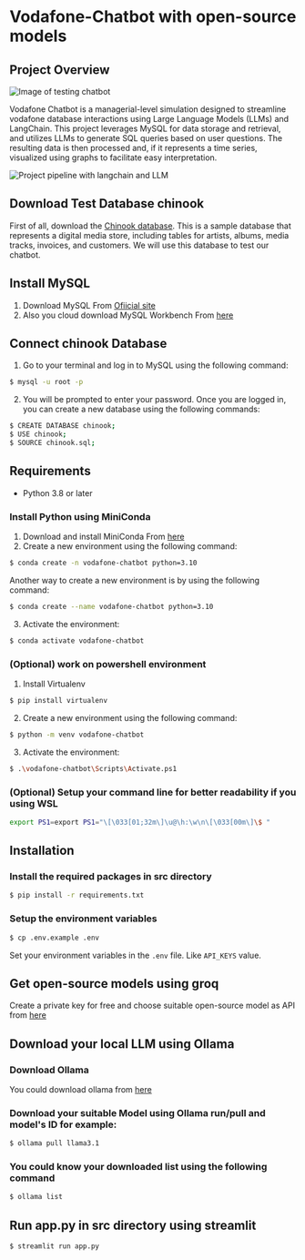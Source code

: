 # Vodafone-Chatbot with open-source models

## Project Overview

![Image of testing chatbot](https://drive.google.com/file/d/1n7jaG7DjzkwRRTcoLxn44dGwukU3fuMu/view?usp=sharing)

Vodafone Chatbot is a managerial-level simulation designed to streamline vodafone database interactions using Large Language Models (LLMs) and LangChain. This project leverages MySQL for data storage and retrieval, and utilizes LLMs to generate SQL queries based on user questions. The resulting data is then processed and, if it represents a time series, visualized using graphs to facilitate easy interpretation.

![Project pipeline with langchain and LLM](https://encrypted-tbn0.gstatic.com/images?q=tbn:ANd9GcS-0YaK8SHX-0w-lvZFDNCnegesg0tYdBMOgw&s)



## Download Test Database chinook
First of all, download the [Chinook database](https://github.com/lerocha/chinook-database.git). This is a sample database that represents a digital media store, including tables for artists, albums, media tracks, invoices, and customers. We will use this database to test our chatbot.


## Install MySQL

1) Download MySQL From [Ofiicial site](https://dev.mysql.com/downloads/installer/)
2) Also you cloud download MySQL Workbench From [here](https://dev.mysql.com/downloads/workbench/)


## Connect chinook Database

1) Go to your terminal and log in to MySQL using the following command:
```bash
$ mysql -u root -p
```

2) You will be prompted to enter your password. Once you are logged in, you can create a new database using the following commands:
```bash
$ CREATE DATABASE chinook;
$ USE chinook;
$ SOURCE chinook.sql;
```


## Requirements

- Python 3.8 or later 

### Install Python using MiniConda

1) Download and install MiniConda From [here](https://docs.anaconda.com/free/miniconda/#quick-command-line-install)
2) Create a new environment using the following command:
```bash
$ conda create -n vodafone-chatbot python=3.10
```

Another way to create a new environment is by using the following command:
```bash
$ conda create --name vodafone-chatbot python=3.10
```

3) Activate the environment:
```bash
$ conda activate vodafone-chatbot
```

### (Optional) work on powershell environment

1) Install Virtualenv
```bash
$ pip install virtualenv
```

2) Create a new environment using the following command:
```bash
$ python -m venv vodafone-chatbot
```

3) Activate the environment:
```bash
$ .\vodafone-chatbot\Scripts\Activate.ps1
```

### (Optional) Setup your command line for better readability if you using WSL
```bash
export PS1=export PS1="\[\033[01;32m\]\u@\h:\w\n\[\033[00m\]\$ "
```

## Installation

### Install the required packages in src directory

```bash
$ pip install -r requirements.txt
```

### Setup the environment variables

```bash
$ cp .env.example .env
```

Set your environment variables in the `.env` file. Like `API_KEYS` value.


## Get open-source models using groq

Create a private key for free and choose suitable open-source model as API from [here](https://console.groq.com/docs/models)



## Download your local LLM using Ollama

### Download Ollama 

You could download ollama from [here](https://ollama.com/download)

### Download your suitable Model using Ollama run/pull and model's ID for example:

```bash
$ ollama pull llama3.1
```
### You could know your downloaded list using the following command

```bash
$ ollama list
```

## Run app.py in src directory using streamlit

```bash
$ streamlit run app.py
```